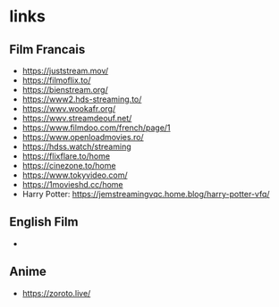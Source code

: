 # links
## Film Francais
- https://juststream.mov/
- https://filmoflix.to/
- https://bienstream.org/
- https://www2.hds-streaming.to/
- https://wwv.wookafr.org/
- https://wwv.streamdeouf.net/
- https://www.filmdoo.com/french/page/1
- https://www.openloadmovies.ro/
- https://hdss.watch/streaming
- https://flixflare.to/home
- https://cinezone.to/home
- https://www.tokyvideo.com/
- https://1movieshd.cc/home
- Harry Potter: https://jemstreamingvqc.home.blog/harry-potter-vfq/

## English Film
- 

## Anime
- https://zoroto.live/
